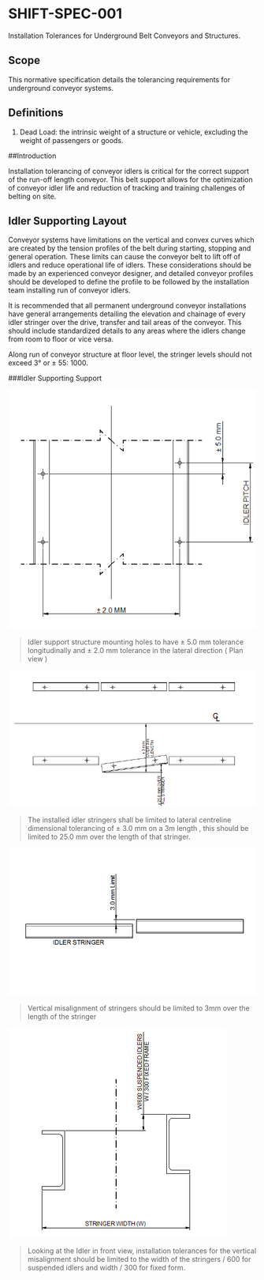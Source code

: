 # SHIFT-SPEC-001
Installation Tolerances for Underground Belt Conveyors and Structures.

## Scope

This normative specification details the tolerancing requirements for underground conveyor systems.

## Definitions
1. Dead Load:  the intrinsic weight of a structure or vehicle, excluding the weight of passengers or goods.

##Introduction

Installation tolerancing of conveyor idlers is critical for the correct support of the run-off length conveyor. This belt support allows for the optimization of conveyor idler life and reduction of tracking and training challenges of belting on site.

## Idler Supporting Layout

Conveyor systems have limitations on the vertical and convex curves which are created by the tension profiles of the belt during starting, stopping and general operation. These limits can cause the conveyor belt to lift off of idlers and reduce operational life of idlers. These considerations should be made by an experienced conveyor designer, and detailed conveyor profiles should be developed to define the profile to be followed by the installation team installing run of conveyor idlers.

It is recommended that all permanent underground conveyor installations have general arrangements detailing the elevation and chainage of every idler stringer over the drive, transfer and tail areas of the conveyor. This should include standardized details to any areas where the idlers change from room to floor or vice versa.

Along run of conveyor structure at floor level, the stringer levels should not exceed 3° or ± 55: 1000.

###Idler Supporting Support

![Figure 1](/idler%20mating%20holes.PNG)
> Idler support structure mounting holes to have  ± 5.0 mm tolerance longitudinally and ± 2.0 mm tolerance in the lateral direction ( Plan view )


![Figure 2](/Stringer.PNG)
> The installed idler stringers shall be limited to lateral centreline dimensional tolerancing of ± 3.0 mm on a 3m length , this should be limited to 25.0 mm over the length of that stringer.

![Figure 3](/VERTICAL%20ALIGNMENT.PNG)
> Vertical misalignment of stringers should be limited to 3mm over the length of the stringer

![Figure 4](/vertical%20front%20view.PNG)
> Looking at the Idler in front view, installation tolerances for the vertical misalignment should be limited to the width of the stringers / 600 for suspended idlers and width / 300 for fixed form.






